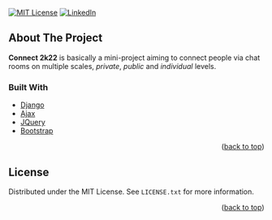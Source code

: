 [![MIT License][license-shield]][license-url]
[![LinkedIn][linkedin-shield]][linkedin-url]

## About The Project

<b>Connect 2k22</b> is basically a mini-project aiming to connect people via chat rooms on multiple scales, <i>private</i>, <i>public</i> and <i>individual</i> levels.

### Built With

* [Django](https://www.djangoproject.com)
* [Ajax](https://api.jquery.com/category/ajax)
* [JQuery](https://jquery.com)
* [Bootstrap](https://getbootstrap.com)

<p align="right">(<a href="#top">back to top</a>)</p>

## License

Distributed under the MIT License. See `LICENSE.txt` for more information.

<p align="right">(<a href="#top">back to top</a>)</p>


[license-shield]: https://img.shields.io/github/license/othneildrew/Best-README-Template.svg?style=for-the-badge
[license-url]: https://github.com/MurtazaMister/Connect/blob/master/LICENSE
[linkedin-shield]: https://img.shields.io/badge/-LinkedIn-black.svg?style=for-the-badge&logo=linkedin&colorB=555
[linkedin-url]: https://www.linkedin.com/in/murtazamister/
